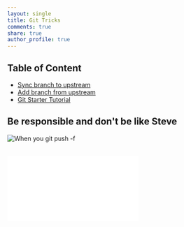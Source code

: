 ```yaml
---
layout: single
title: Git Tricks
comments: true
share: true
author_profile: true
---
```


## Table of Content

* [Sync branch to upstream](./sync-branch-to-upstream.md)
* [Add branch from upstream](./add-branch-from-upstream.md)
* [Git Starter Tutorial](git-starter-tutorial.md)

## Be responsible and don't be like Steve

![When you git push -f](./asset/when-you-git-push-force.gif)

<br/>

<iframe data-aa="1180202" src="//acceptable.a-ads.com/1180202?size=Adaptive&background_color=141010&text_color=ff9f00&title_color=ff9900&title_hover_color=ff9900&link_color=ff9900&link_hover_color=ff9900" scrolling="no" style="border:0px; padding:0; overflow:hidden" allowtransparency="true"></iframe>

